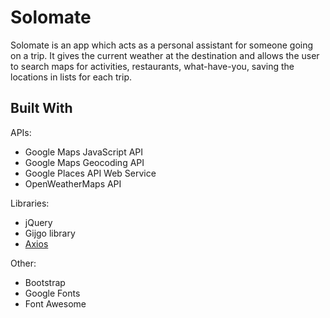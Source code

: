 # Solomate
Solomate is an app which acts as a personal assistant for someone going on a trip.  It gives the current weather at the destination and allows the user to search maps for activities, restaurants, what-have-you, saving the locations in lists for each trip.

## Built With

APIs:
* Google Maps JavaScript API
* Google Maps Geocoding API
* Google Places API Web Service
* OpenWeatherMaps API

Libraries:
* jQuery
* Gijgo library
* [Axios](https://github.com/axios/axios)

Other:
* Bootstrap
* Google Fonts
* Font Awesome
